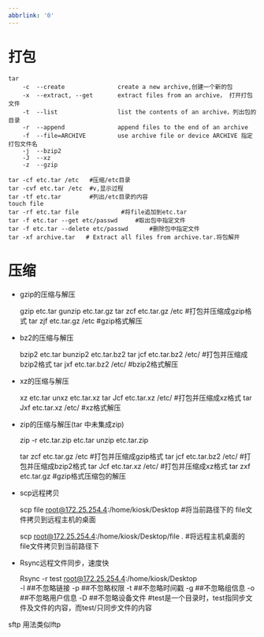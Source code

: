 ```yaml
---
abbrlink: '0'
---
```

# 打包

    tar
        -c  --create               create a new archive,创建一个新的包
        -x  --extract, --get       extract files from an archive， 打开打包文件
        -t  --list                 list the contents of an archive，列出包的目录
        -r  --append               append files to the end of an archive
        -f  --file=ARCHIVE         use archive file or device ARCHIVE 指定打包文件名
        -j  --bzip2
        -J  --xz
        -z  --gzip
      
    tar -cf etc.tar /etc   #压缩/etc目录
    tar -cvf etc.tar /etc  #v,显示过程 
    tar -tf etc.tar        #列出/etc目录的内容
    touch file
    tar -rf etc.tar file  			#将file追加到etc.tar
    tar -f etc.tar --get etc/passwd		#取出包中指定文件
    tar -f etc.tar --delete etc/passwd		#删除包中指定文件
    tar -xf archive.tar   # Extract all files from archive.tar.将包解开


# 压缩

* gzip的压缩与解压   


    gzip etc.tar
    gunzip etc.tar.gz
    tar zcf etc.tar.gz /etc      #打包并压缩成gzip格式
    tar zjf etc.tar.gz /etc      #gzip格式解压

* bz2的压缩与解压


    bzip2 etc.tar
    bunzip2 etc.tar.bz2
    tar jcf etc.tar.bz2 /etc/    #打包并压缩成bzip2格式
    tar jxf etc.tar.bz2 /etc/    #bzip2格式解压

* xz的压缩与解压


    xz etc.tar
    unxz etc.tar.xz
    tar Jcf etc.tar.xz /etc/     #打包并压缩成xz格式
    tar Jxf etc.tar.xz /etc/     #xz格式解压

* zip的压缩与解压(tar 中未集成zip)


    zip -r etc.tar.zip etc.tar
    unzip etc.tar.zip


    tar zcf etc.tar.gz /etc      #打包并压缩成gzip格式
    tar jcf etc.tar.bz2 /etc/    #打包并压缩成bzip2格式
    tar Jcf etc.tar.xz /etc/     #打包并压缩成xz格式
    tar zxf etc.tar.gz           #gzip格式压缩包的解压



* scp远程拷贝


    scp file root@172.25.254.4:/home/kiosk/Desktop  #将当前路径下的 file文件拷贝到远程主机的桌面
    
    scp  root@172.25.254.4:/home/kiosk/Desktop/file .   #将远程主机桌面的 file文件拷贝到当前路径下


* Rsync远程文件同步，速度快


    Rsync  	-r  test  root@172.25.254.4:/home/kiosk/Desktop  
        -l		##不忽略链接
        -p		##不忽略权限
        -t 		##不忽略时间戳
        -g		##不忽略组信息
        -o		##不忽略用户信息
        -D		##不忽略设备文件
    #test是一个目录时，test指同步文件及文件的内容，而test/只同步文件的内容





sftp  用法类似lftp
